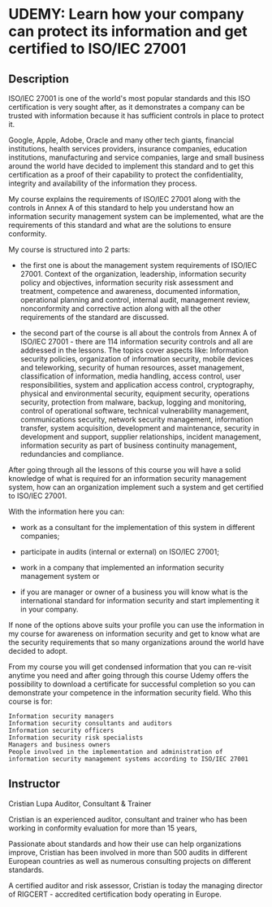 
# UDEMY: Learn how your company can protect its information and get certified to ISO/IEC 27001

## Description

ISO/IEC 27001 is one of the world's most popular standards and this ISO certification is very sought after, as it demonstrates a company can be trusted with information because it has sufficient controls in place to protect it.

Google, Apple, Adobe, Oracle and many other tech giants, financial institutions, health services providers, insurance companies, education institutions, manufacturing and service companies, large and small business around the world have decided to implement this standard and to get this certification as a proof of their capability to protect the confidentiality, integrity and availability of the information they process.

My course explains the requirements of ISO/IEC 27001 along with the controls in Annex A of this standard to help you understand how an information security management system can be implemented, what are the requirements of this standard and what are the solutions to ensure conformity.

My course is structured into 2 parts:

- the first one is about the management system requirements of ISO/IEC 27001. Context of the organization, leadership, information security policy and objectives, information security risk assessment and treatment, competence and awareness, documented information, operational planning and control, internal audit, management review, nonconformity and corrective action along with all the other requirements of the standard are discussed.

- the second part of the course is all about the controls from Annex A of ISO/IEC 27001 - there are 114 information security controls and all are addressed in the lessons. The topics cover aspects like: Information security policies, organization of information security, mobile devices and teleworking, security of human resources, asset management, classification of information, media handling, access control, user responsibilities, system and application access control, cryptography, physical and environmental security, equipment security, operations security, protection from malware, backup, logging and monitoring, control of operational software, technical vulnerability management, communications security, network security management, information transfer, system acquisition, development and maintenance, security in development and support, supplier relationships, incident management, information security as part of business continuity management, redundancies and compliance.

After going through all the lessons of this course you will have a solid knowledge of what is required for an information security management system, how can an organization implement such a system and get certified to ISO/IEC 27001.

With the information here you can:

- work as a consultant for the implementation of this system in different companies;

- participate in audits (internal or external) on ISO/IEC 27001;

- work in a company that implemented an information security management system or

- if you are manager or owner of a business you will know what is the international standard for information security and start implementing it in your company.

If none of the options above suits your profile you can use the information in my course for awareness on information security and get to know what are the security requirements that so many organizations around the world have decided to adopt.

From my course you will get condensed information that you can re-visit anytime you need and after going through this course Udemy offers the possibility to download a certificate for successful completion so you can demonstrate your competence in the information security field.
Who this course is for:

    Information security managers
    Information security consultants and auditors
    Information security officers
    Information security risk specialists
    Managers and business owners
    People involved in the implementation and administration of information security management systems according to ISO/IEC 27001



## Instructor
Cristian Lupa
Auditor, Consultant & Trainer

Cristian is an experienced auditor, consultant and trainer who has been working in conformity evaluation for more than 15 years,

Passionate about standards and how their use can help organizations improve, Cristian has been involved in more than 500 audits in different European countries as well as numerous consulting projects on different standards.

A certified auditor and risk assessor, Cristian is today the managing director of RIGCERT - accredited certification body operating in Europe.